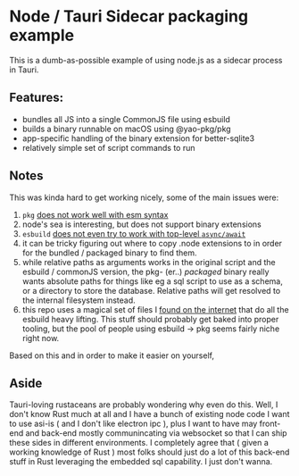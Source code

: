 # Node / Tauri Sidecar packaging example

This is a dumb-as-possible example of using node.js as a sidecar process in Tauri.

## Features:

- bundles all JS into a single CommonJS file using esbuild
- builds a binary runnable on macOS using @yao-pkg/pkg
- app-specific handling of the binary extension for better-sqlite3
- relatively simple set of script commands to run

## Notes

This was kinda hard to get working nicely, some of the main issues were:

1. `pkg` [does not work well with esm syntax](https://github.com/yao-pkg/pkg/issues/16#issuecomment-1945486658)
2. node's sea is interesting, but does not support binary extensions
3. `esbuild` [does not even try to work with top-level `async/await`](https://github.com/evanw/esbuild/issues/253)
4. it can be tricky figuring out where to copy .node extensions to in order for the bundled / packaged binary to find them.
5. while relative paths as arguments works in the original script and the esbuild / commonJS version, the pkg- (er..) _packaged_ binary really wants absolute paths for things like eg a sql script to use as a schema, or a directory to store the database. Relative paths will get resolved to the internal filesystem instead.
6. this repo uses a magical set of files I [found on the internet](https://github.com/zwave-js/zwave-js-ui/blob/master/esbuild.js) that do all the esbuild heavy lifting. This stuff should probably get baked into proper tooling, but the pool of people using esbuild -> pkg seems fairly niche right now.

Based on this and in order to make it easier on yourself,

## Aside

Tauri-loving rustaceans are probably wondering why even do this. Well, I don't know Rust much at all and I have a bunch of existing node code I want to use asi-is ( and I don't like electron ipc ), plus I want to have may front-end and back-end mostly communincating via websocket so that I can ship these sides in different environments. I completely agree that ( given a working knowledge of Rust ) most folks should just do a lot of this back-end stuff in Rust leveraging the embedded sql capability. I just don't wanna.
